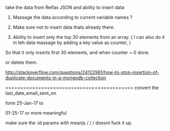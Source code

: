 
take the data from Reifax JSON and ability to insert data 

1) Massage the data according to current variable names ?

2) Make sure not to insert data thats already there. 

3) Ability to insert only the top 30 elements from an array.  ( I can also do it in teh data massage by adding a key value as counter, )

So that it only inserts first 30 elements, and when counter = 0 done. 

or delete them. 




http://stackoverflow.com/questions/24122981/how-to-stop-insertion-of-duplicate-documents-in-a-mongodb-collection


===========================================
convert the last_date_email_sent_on 

form 25-Jan-17 to 

01-25-17 or more meaningful 

make sure the :id params with meanjs  / / /   doesnt fuck it up. 

